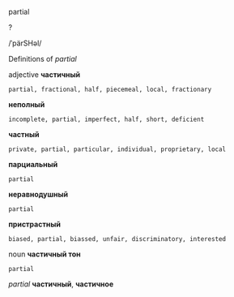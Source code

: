 partial

?

/ˈpärSHəl/

Definitions of _partial_

adjective
**частичный**

    partial, fractional, half, piecemeal, local, fractionary
**неполный**

    incomplete, partial, imperfect, half, short, deficient
**частный**

    private, partial, particular, individual, proprietary, local
**парциальный**

    partial
**неравнодушный**

    partial
**пристрастный**

    biased, partial, biassed, unfair, discriminatory, interested

noun
**частичный тон**

    partial

_partial_
**частичный**, **частичное**